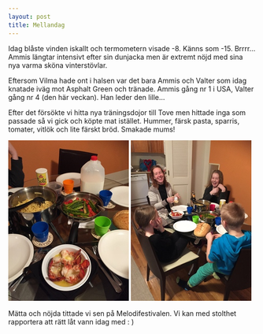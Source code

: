 ```yaml
---
layout: post
title: Mellandag
---
```

Idag blåste vinden iskallt och termometern visade -8. Känns som -15.
Brrrr... Ammis längtar intensivt efter sin dunjacka men är extremt nöjd med
sina nya varma sköna vinterstövlar. 

Eftersom Vilma hade ont i halsen var det bara Ammis och Valter som idag knatade
iväg mot Asphalt Green och tränade. Ammis gång nr 1 i USA, Valter gång nr 4
(den här veckan). Han leder den lille...

Efter det försökte vi hitta nya träningsdojor till Tove men hittade inga som
passade så vi gick och köpte mat istället. Hummer, färsk pasta, sparris,
tomater, vitlök och lite färskt bröd. Smakade mums!

<a href="/images/2015-02-15/IMG_1843.JPG"><img src="/images/2015-02-15/thumbnails/IMG_1843.JPG" /></a>
<a href="/images/2015-02-15/IMG_1844.JPG"><img src="/images/2015-02-15/thumbnails/IMG_1844.JPG" /></a>

Mätta och nöjda tittade vi sen på Melodifestivalen. Vi kan med stolthet
rapportera att rätt låt vann idag med : )

